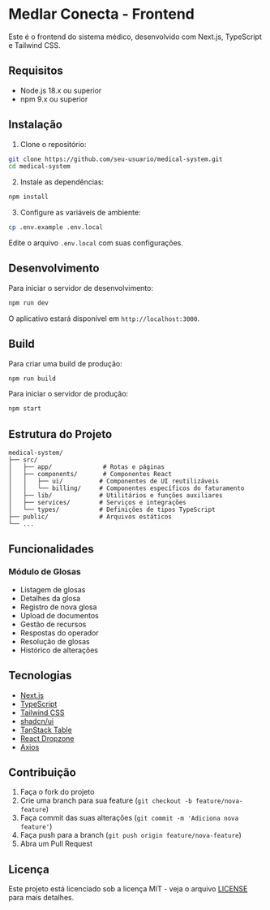 # Medlar Conecta - Frontend

Este é o frontend do sistema médico, desenvolvido com Next.js, TypeScript e Tailwind CSS.

## Requisitos

- Node.js 18.x ou superior
- npm 9.x ou superior

## Instalação

1. Clone o repositório:
```bash
git clone https://github.com/seu-usuario/medical-system.git
cd medical-system
```

2. Instale as dependências:
```bash
npm install
```

3. Configure as variáveis de ambiente:
```bash
cp .env.example .env.local
```
Edite o arquivo `.env.local` com suas configurações.

## Desenvolvimento

Para iniciar o servidor de desenvolvimento:

```bash
npm run dev
```

O aplicativo estará disponível em `http://localhost:3000`.

## Build

Para criar uma build de produção:

```bash
npm run build
```

Para iniciar o servidor de produção:

```bash
npm start
```

## Estrutura do Projeto

```
medical-system/
├── src/
│   ├── app/              # Rotas e páginas
│   ├── components/       # Componentes React
│   │   ├── ui/          # Componentes de UI reutilizáveis
│   │   └── billing/     # Componentes específicos do faturamento
│   ├── lib/             # Utilitários e funções auxiliares
│   ├── services/        # Serviços e integrações
│   └── types/           # Definições de tipos TypeScript
├── public/              # Arquivos estáticos
└── ...
```

## Funcionalidades

### Módulo de Glosas

- Listagem de glosas
- Detalhes da glosa
- Registro de nova glosa
- Upload de documentos
- Gestão de recursos
- Respostas do operador
- Resolução de glosas
- Histórico de alterações

## Tecnologias

- [Next.js](https://nextjs.org/)
- [TypeScript](https://www.typescriptlang.org/)
- [Tailwind CSS](https://tailwindcss.com/)
- [shadcn/ui](https://ui.shadcn.com/)
- [TanStack Table](https://tanstack.com/table/v8)
- [React Dropzone](https://react-dropzone.js.org/)
- [Axios](https://axios-http.com/)

## Contribuição

1. Faça o fork do projeto
2. Crie uma branch para sua feature (`git checkout -b feature/nova-feature`)
3. Faça commit das suas alterações (`git commit -m 'Adiciona nova feature'`)
4. Faça push para a branch (`git push origin feature/nova-feature`)
5. Abra um Pull Request

## Licença

Este projeto está licenciado sob a licença MIT - veja o arquivo [LICENSE](LICENSE) para mais detalhes. 
